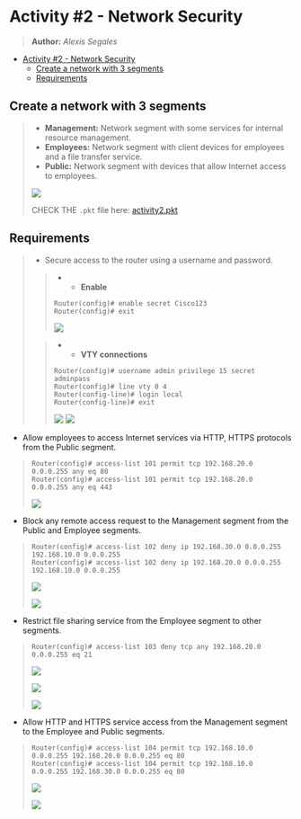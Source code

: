 # Activity #2 - Network Security
> **Author:** *Alexis Segales*

<!-- TOC -->
* [Activity #2 - Network Security](#activity-2---network-security)
  * [Create a network with 3 segments](#create-a-network-with-3-segments)
  * [Requirements](#requirements)
<!-- TOC -->

## Create a network with 3 segments
> * **Management:** Network segment with some services for internal resource management.
> * **Employees:** Network segment with client devices for employees and a file transfer service.
> * **Public:** Network segment with devices that allow Internet access to employees.
> 
> ![](images/topology.png)
> 
> CHECK THE `.pkt` file here: [activity2.pkt](activity2.pkt)
## Requirements
> * Secure access to the router using a username and password. 
> > * * **Enable**
> > ```shell
> > Router(config)# enable secret Cisco123
> > Router(config)# exit
> > ```
> > 
> > ![](images/enable.png)
>
> > * * **VTY connections**
> > ```shell
> > Router(config)# username admin privilege 15 secret adminpass
> > Router(config)# line vty 0 4
> > Router(config-line)# login local
> > Router(config-line)# exit
> > ```
> > 
> > ![](images/vty1.png)
> > ![](images/vty2.png)

* Allow employees to access Internet services via HTTP, HTTPS protocols from the Public segment.

> ```shell
> Router(config)# access-list 101 permit tcp 192.168.20.0 0.0.0.255 any eq 80
> Router(config)# access-list 101 permit tcp 192.168.20.0 0.0.0.255 any eq 443
> ```
> 
> ![](images/publicToEmployee.png)

* Block any remote access request to the Management segment from the Public and Employee segments.

> ```shell
> Router(config)# access-list 102 deny ip 192.168.30.0 0.0.0.255 192.168.10.0 0.0.0.255
> Router(config)# access-list 102 deny ip 192.168.20.0 0.0.0.255 192.168.10.0 0.0.0.255
> ```
> 
> ![](images/telnetFromPublicToManagement.png)
> 
> ![](images/telnetFromEmployeeToManagement.png)

* Restrict file sharing service from the Employee segment to other segments. 

> ```shell
> Router(config)# access-list 103 deny tcp any 192.168.20.0 0.0.0.255 eq 21
> ```
> 
> ![](images/ftpFromEmployeeToPublic.png)
> 
> ![](images/ftpFromEmployeeToManagement.png)
> 
> ![](images/ftpFromEmployeeToEmployee.png)

* Allow HTTP and HTTPS service access from the Management segment to the Employee and Public segments.

> ```shell
> Router(config)# access-list 104 permit tcp 192.168.10.0 0.0.0.255 192.168.20.0 0.0.0.255 eq 80
> Router(config)# access-list 104 permit tcp 192.168.10.0 0.0.0.255 192.168.30.0 0.0.0.255 eq 80
> ```
> 
> ![](images/dnsFromEmployeeToManagement.png)
> 
> ![](images/dnsFromPublicToManagement.png)

